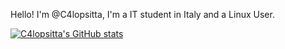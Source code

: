 Hello! I'm @C4lopsitta, I'm a IT student in Italy and a Linux User.

[![C4lopsitta's GitHub stats](https://github-readme-stats.vercel.app/api?username=c4lopsitta&theme=rose_pine)](https://github.com/anuraghazra/github-readme-stats)

<!---
C4lopsitta/C4lopsitta is a ✨ special ✨ repository because its `README.md` (this file) appears on your GitHub profile.
You can click the Preview link to take a look at your changes.
--->
